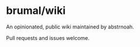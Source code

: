 # brumal/wiki

An opinionated, public wiki maintained by abstrnoah.

Pull requests and issues welcome.
